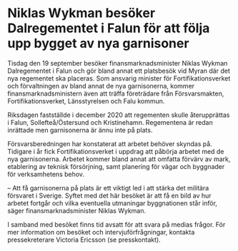 # Niklas Wykman besöker Dalregementet i Falun för att följa upp bygget av nya garnisoner

Tisdag den 19 september besöker finansmarknadsminister Niklas Wykman Dalregementet i Falun och gör bland annat ett platsbesök vid Myran där det nya regementet ska placeras. Som ansvarig minister för Fortifikationsverket och förvaltningen av bland annat de nya garnisonerna, kommer finansmarknadsministern även att träffa företrädare från Försvarsmakten, Fortifikationsverket, Länsstyrelsen och Falu kommun.

Riksdagen fastställde i december 2020 att regementen skulle återupprättas i Falun, Sollefteå/Östersund och Kristinehamn. Regementena är redan inrättade men garnisonerna är ännu inte på plats.

Försvarsberedningen har konstaterat att arbetet behöver skyndas på. Tidigare i år fick Fortifikationsverket i uppdrag att påbörja arbetet med de nya garnisonerna. Arbetet kommer bland annat att omfatta förvärv av mark, etablering av teknisk försörjning, samt planering för vägar och byggnader för verksamhetens behov.

– Att få garnisonerna på plats är ett viktigt led i att stärka det militära försvaret i Sverige. Syftet med det här besöket är att få en bild av hur arbetet fortgår och vilka eventuella utmaningar byggnationen står inför, säger finansmarknadsminister Niklas Wykman.

I samband med besöket finns tid avsatt för att svara på medias frågor. För mer information om besöket och intervjuförfrågningar, kontakta pressekreterare Victoria Ericsson (se presskontakt).
